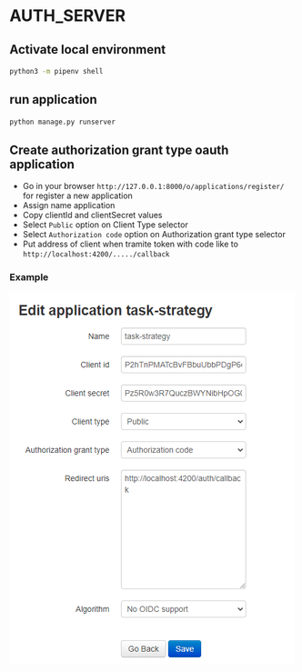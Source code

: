 # AUTH_SERVER
## Activate local environment

```bash
python3 -m pipenv shell
```

## run application
```bash
python manage.py runserver
```


## Create authorization grant type oauth application

* Go in your browser `http://127.0.0.1:8000/o/applications/register/` for register a new application
* Assign name application
* Copy clientId and clientSecret values
* Select `Public` option on Client Type selector
* Select `Authorization code` option on Authorization  grant type selector
* Put address of client when tramite token with code like to `http://localhost:4200/...../callback`
### Example
![Drag Racing](https://raw.githubusercontent.com/julnarot/general-public-assets/main/screenshots/oauth_authorization_code_grant_type_application001.PNG)
